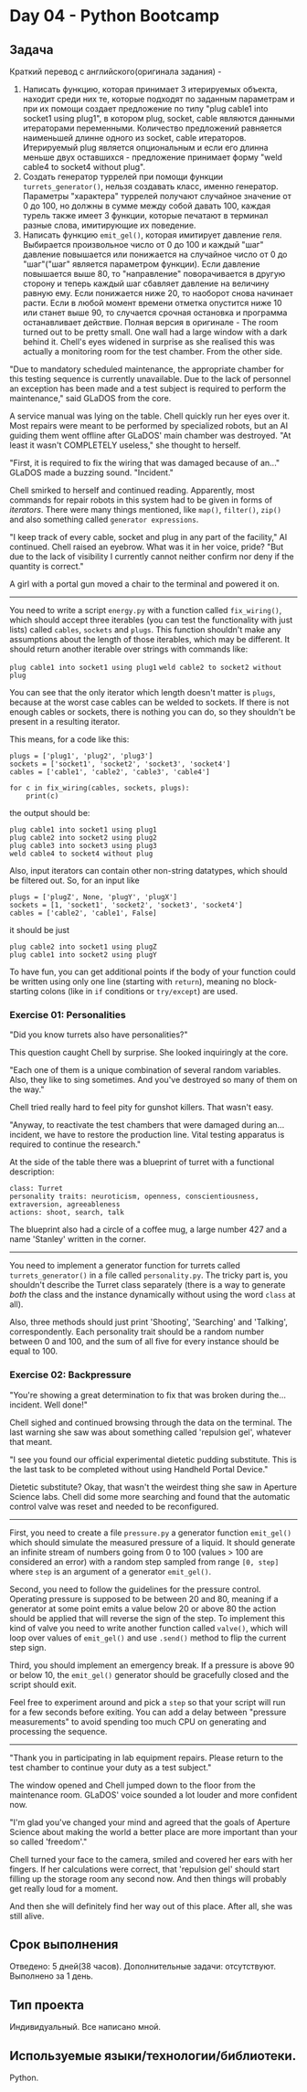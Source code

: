 # Day 04 - Python Bootcamp

## Задача
Краткий перевод с английского(оригинала задания) - 
1. Написать функцию, которая принимает 3 итерируемых объекта, находит среди них те, которые подходят по заданным параметрам и при их помощи создает предложение по типу "plug cable1 into socket1 using plug1", в котором  plug, socket, cable являются данными итераторами переменными. Количество предложений равняется наименьшей длинне одного из socket, cable итераторов. Итерируемый plug является опциональным и если его длинна меньше двух оставшихся - предложение принимает форму "weld cable4 to socket4 without plug".
2. Создать генератор туррелей при помощи функции `turrets_generator()`, нельзя создавать класс, именно генератор. Параметры "характера" туррелей получают случайное значение от 0 до 100, но должны в сумме между собой давать 100, каждая турель также имеет 3 функции, которые печатают в терминал разные слова, имитирующие их поведение.
3. Написать функцию `emit_gel()`, которая имитирует давление геля. Выбирается произвольное число от 0 до 100 и каждый "шаг" давление повышается или понижается на случайное число от 0 до "шаг"("шаг" является параметром функции). Если давление повышается выше 80, то "направление" поворачивается в другую сторону и теперь каждый шаг сбавляет давление на величину равную ему. Если понижается ниже 20, то наоборот снова начинает расти. Если в любой момент времени отметка опустится ниже 10 или станет выше 90, то случается срочная остановка и программа останавливает действие.
Полная версия в оригинале -
The room turned out to be pretty small. One wall had a large window with a dark behind it.
Chell's eyes widened in surprise as she realised this was actually a monitoring room for the 
test chamber. From the other side.

 "Due to mandatory scheduled maintenance, the appropriate chamber for this testing
 sequence is currently unavailable. Due to the lack of personnel an exception has been made and
 a test subject is required to perform the maintenance," said GLaDOS from the core.

A service manual was lying on the table. Chell quickly run her eyes over it. Most repairs were
meant to be performed by specialized robots, but an AI guiding them went offline after GLaDOS'
main chamber was destroyed. "At least it wasn't COMPLETELY useless," she thought to herself.

 "First, it is required to fix the wiring that was damaged because of an..." GLaDOS made
 a buzzing sound. "Incident."

Chell smirked to herself and continued reading. Apparently, most commands for repair robots in
this system had to be given in forms of *iterators*. There were many things mentioned, like
`map()`, `filter()`, `zip()` and also something called `generator expressions`.

 "I keep track of every cable, socket and plug in any part of the facility," AI continued.
 Chell raised an eyebrow. What was it in her voice, pride? "But due to the lack of visibility
 I currently cannot neither confirm nor deny if the quantity is correct."

A girl with a portal gun moved a chair to the terminal and powered it on.

-----

You need to write a script `energy.py` with a function called `fix_wiring()`, which should accept 
three iterables (you can test the functionality with just lists) called `cables`, `sockets` and 
`plugs`. This function shouldn't make any assumptions about the length of those iterables, which 
may be different. It should return another iterable over strings with commands like:

`plug cable1 into socket1 using plug1`
`weld cable2 to socket2 without plug`

You can see that the only iterator which length doesn't matter is `plugs`, because at the worst
case cables can be welded to sockets. If there is not enough cables or sockets, there is nothing
you can do, so they shouldn't be present in a resulting iterator.

This means, for a code like this:

```
plugs = ['plug1', 'plug2', 'plug3']
sockets = ['socket1', 'socket2', 'socket3', 'socket4']
cables = ['cable1', 'cable2', 'cable3', 'cable4']

for c in fix_wiring(cables, sockets, plugs):
    print(c)
```

the output should be:

```
plug cable1 into socket1 using plug1
plug cable2 into socket2 using plug2
plug cable3 into socket3 using plug3
weld cable4 to socket4 without plug
```

Also, input iterators can contain other non-string datatypes, which should be filtered out. So, for
an input like

```
plugs = ['plugZ', None, 'plugY', 'plugX']
sockets = [1, 'socket1', 'socket2', 'socket3', 'socket4']
cables = ['cable2', 'cable1', False]
```

it should be just

```
plug cable2 into socket1 using plugZ
plug cable1 into socket2 using plugY
```

To have fun, you can get additional points if the body of your function could be written using only
one line (starting with `return`), meaning no block-starting colons (like in `if` conditions or 
`try/except`) are used.

### Exercise 01: Personalities

 "Did you know turrets also have personalities?"

This question caught Chell by surprise. She looked inquiringly at the core.

 "Each one of them is a unique combination of several random variables. Also, they like to sing
 sometimes. And you've destroyed so many of them on the way."

Chell tried really hard to feel pity for gunshot killers. That wasn't easy.

 "Anyway, to reactivate the test chambers that were damaged during an... incident, we have to
 restore the production line. Vital testing apparatus is required to continue the research."

At the side of the table there was a blueprint of turret with a functional description:

```
class: Turret
personality traits: neuroticism, openness, conscientiousness, extraversion, agreeableness
actions: shoot, search, talk
```

The blueprint also had a circle of a coffee mug, a large number 427 and a name 'Stanley' written
in the corner.

-----

You need to implement a generator function for turrets called `turrets_generator()` in a file
called `personality.py`. The tricky part is, you shouldn't describe the Turret class separately
(there is a way to generate *both* the class and the instance dynamically without using the
word `class` at all).

Also, three methods should just print 'Shooting', 'Searching' and 'Talking', correspondently.
Each personality trait should be a random number between 0 and 100, and the sum of all five
for every instance should be equal to 100.

### Exercise 02: Backpressure

 "You're showing a great determination to fix that was broken during the... incident. Well
 done!"

Chell sighed and continued browsing through the data on the terminal. The last warning she saw was
about something called 'repulsion gel', whatever that meant.

 "I see you found our official experimental dietetic pudding substitute. This is the last
 task to be completed without using Handheld Portal Device."

Dietetic substitute? Okay, that wasn't the weirdest thing she saw in Aperture Science labs. Chell
did some more searching and found that the automatic control valve was reset and needed to be
reconfigured.

-----

First, you need to create a file `pressure.py` a generator function `emit_gel()` which should
simulate the measured pressure of a liquid. It should generate an infinite stream of numbers going
from 0 to 100 (values > 100 are considered an error) with a random step sampled from range 
`[0, step]` where `step` is an argument of a generator `emit_gel()`.

Second, you need to follow the guidelines for the pressure control. Operating pressure is supposed
to be between 20 and 80, meaning if a generator at some point emits a value below 20 or above 80
the action should be applied that will reverse the sign of the step. To implement this kind of
valve you need to write another function called `valve()`, which will loop over values of
`emit_gel()` and use `.send()` method to flip the current step sign.

Third, you should implement an emergency break. If a pressure is above 90 or below 10, the
`emit_gel()` generator should be gracefully closed and the script should exit.

Feel free to experiment around and pick a `step` so that your script will run for a few seconds
before exiting. You can add a delay between "pressure measurements" to avoid spending too much
CPU on generating and processing the sequence.

-----

 "Thank you in participating in lab equipment repairs. Please return to the test chamber to
 continue your duty as a test subject."

The window opened and Chell jumped down to the floor from the maintenance room. GLaDOS' voice
sounded a lot louder and more confident now.

 "I'm glad you've changed your mind and agreed that the goals of Aperture Science about
 making the world a better place are more important than your so called 'freedom'."

Chell turned your face to the camera, smiled and covered her ears with her fingers. If her 
calculations were correct, that 'repulsion gel' should start filling up the storage room any second
now. And then things will probably get really loud for a moment.

And then she will definitely find her way out of this place. After all, she was still alive.
## Срок выполнения
Отведено: 5 дней(38 часов).
Дополнительные задачи: отсутствуют.
Выполнено за 1 день.
## Тип проекта
Индивидуальный. Все написано мной.
## Используемые языки/технологии/библиотеки.
Python.
